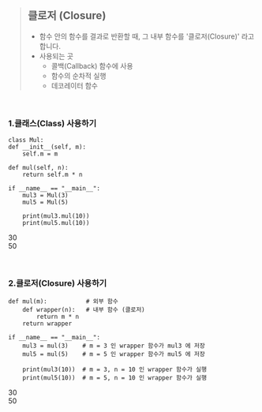 > ## 클로저 (Closure)
> - 함수 안의 함수를 결과로 반환할 때, 그 내부 함수를 '클로저(Closure)' 라고 합니다.
> - 사용되는 곳
>   - 콜백(Callback) 함수에 사용
>   - 함수의 순차적 실행
>   - 데코레이터 함수

<br>

### 1.클래스(Class) 사용하기

    class Mul:
    def __init__(self, m):
        self.m = m

    def mul(self, n):
        return self.m * n

    if __name__ == "__main__":
        mul3 = Mul(3)
        mul5 = Mul(5)

        print(mul3.mul(10)) 
        print(mul5.mul(10)) 

30   
50  

<br>

### 2.클로저(Closure) 사용하기

    def mul(m):           # 외부 함수
        def wrapper(n):   # 내부 함수 (클로저)
            return m * n
        return wrapper

    if __name__ == "__main__":
        mul3 = mul(3)    # m = 3 인 wrapper 함수가 mul3 에 저장 
        mul5 = mul(5)    # m = 5 인 wrapper 함수가 mul5 에 저장

        print(mul3(10))  # m = 3, n = 10 인 wrapper 함수가 실행
        print(mul5(10))  # m = 5, n = 10 인 wrapper 함수가 실행

30   
50 